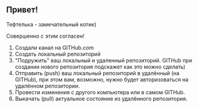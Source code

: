 ## Привет!

Тефтелька - замечательный котик)

Совершенно с этим согласен!

1. Создали канал на GITHub.com
2. Создать локальный репозиторий
3. "Подружить" ваш локальный и удаленный репозиторий. GITHub  при создании нового репозитория подскажет как это можно сделать)
4. Отправить (push) ваш локальный репозиторий в удалённый (на GITHub), при этом вам, возможно, нужно будет авторизоваться на удалённом репозитории.
5. Провести изменения с другого компьютера или в самом GITHub.
6. Выкачать (pull) актуальное состояние из удалённого репозитория.